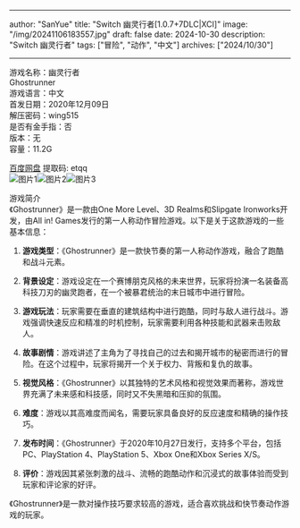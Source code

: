 
---
author: "SanYue"
title: "Switch 幽灵行者[1.0.7+7DLC|XCI]"
image: "/img/20241106183557.jpg"
draft: false
date: 2024-10-30
description: "Switch 幽灵行者"
tags: ["冒险", "动作", "中文"]
archives: ["2024/10/30"]

---

游戏名称：幽灵行者   
Ghostrunner    
游戏语言：中文  
首发日期：2020年12月09日  
解压密码：wing515  
是否有金手指：否  
版本：无   
容量：11.2G

[百度网盘](https://pan.baidu.com/s/1dZs0LGIbOz7BdCJml9aSWw) 提取码: etqq  
![图片1](/img/0c8fae.jpg)![图片2](/img/615cb5.jpg)![图片3](/img/eec298.jpg)  

游戏简介  
《Ghostrunner》是一款由One More Level、3D Realms和Slipgate Ironworks开发，由All in! Games发行的第一人称动作冒险游戏。以下是关于这款游戏的一些基本信息：

1. **游戏类型**：《Ghostrunner》是一款快节奏的第一人称动作游戏，融合了跑酷和战斗元素。

2. **背景设定**：游戏设定在一个赛博朋克风格的未来世界，玩家将扮演一名装备高科技刀刃的幽灵跑者，在一个被暴君统治的末日城市中进行冒险。

3. **游戏玩法**：玩家需要在垂直的建筑结构中进行跑酷，同时与敌人进行战斗。游戏强调快速反应和精准的时机控制，玩家需要利用各种技能和武器来击败敌人。

4. **故事剧情**：游戏讲述了主角为了寻找自己的过去和揭开城市的秘密而进行的冒险。在这个过程中，玩家将揭开一个关于权力、背叛和复仇的故事。

5. **视觉风格**：《Ghostrunner》以其独特的艺术风格和视觉效果而著称，游戏世界充满了未来感和科技感，同时又不失黑暗和压抑的氛围。

6. **难度**：游戏以其高难度而闻名，需要玩家具备良好的反应速度和精确的操作技巧。

7. **发布时间**：《Ghostrunner》于2020年10月27日发行，支持多个平台，包括PC、PlayStation 4、PlayStation 5、Xbox One和Xbox Series X/S。

8. **评价**：游戏因其紧张刺激的战斗、流畅的跑酷动作和沉浸式的故事体验而受到玩家和评论家的好评。

《Ghostrunner》是一款对操作技巧要求较高的游戏，适合喜欢挑战和快节奏动作游戏的玩家。
